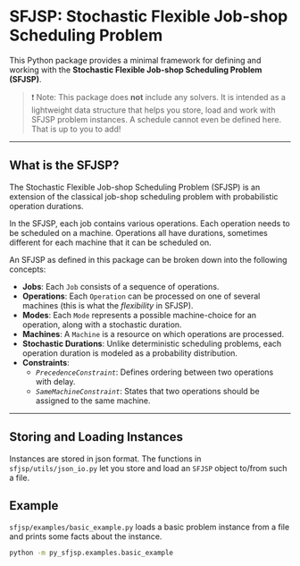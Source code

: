 # SFJSP: Stochastic Flexible Job-shop Scheduling Problem

This Python package provides a minimal framework for defining and working with the **Stochastic Flexible Job-shop Scheduling Problem (SFJSP)**.

> ❗ Note: This package does **not** include any solvers. It is intended as a lightweight data structure that helps you store, load and work with SFJSP problem instances.
> A schedule cannot even be defined here. That is up to you to add!

---

## What is the SFJSP?

The Stochastic Flexible Job-shop Scheduling Problem (SFJSP) is an extension of the classical job-shop scheduling problem with probabilistic operation durations.

In the SFJSP, each job contains various operations. Each operation needs to be scheduled on a machine. 
Operations all have durations, sometimes different for each machine that it can be scheduled on.

An SFJSP as defined in this package can be broken down into the following concepts:
- **Jobs**: Each `Job` consists of a sequence of operations.
- **Operations**: Each `Operation` can be processed on one of several machines (this is what the *flexibility* in SFJSP).
- **Modes**: Each `Mode` represents a possible machine-choice for an operation, along with a stochastic duration.
- **Machines**: A `Machine` is a resource on which operations are processed.
- **Stochastic Durations**: Unlike deterministic scheduling problems, each operation duration is modeled as a probability distribution.
- **Constraints**:
  - *`PrecedenceConstraint`*: Defines ordering between two operations with delay.
  - *`SameMachineConstraint`*: States that two operations should be assigned to the same machine.


---
## Storing and Loading Instances
Instances are stored in json format. The functions in `sfjsp/utils/json_io.py` let you store and load an `SFJSP` object to/from such a file.


## Example
`sfjsp/examples/basic_example.py` loads a basic problem instance from a file and prints some facts about the instance.
```bash
python -m py_sfjsp.examples.basic_example
```